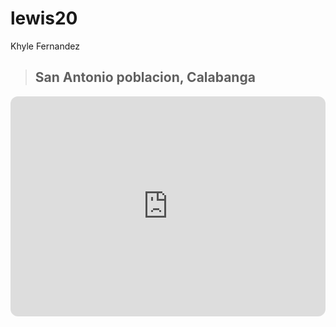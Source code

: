 # lewis20
Khyle Fernandez

> San Antonio poblacion, Calabanga
> ----
<iframe style="border-radius:12px" src="https://open.spotify.com/embed/playlist/37i9dQZF1DZ06evO1IPOOk?utm_source=generator" width="100%" height="352" frameBorder="0" allowfullscreen="" allow="autoplay; clipboard-write; encrypted-media; fullscreen; picture-in-picture" loading="lazy"></iframe>
